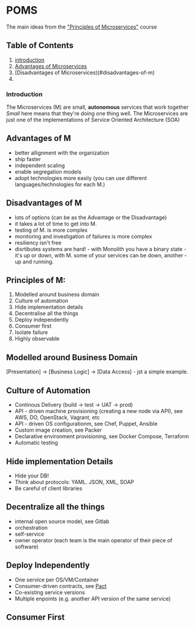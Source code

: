 # POMS
The main ideas from the ["Principles of Microservices"](http://shop.oreilly.com/product/0636920043935.do) course

## Table of Contents
1. [introduction](#introduction)  
2. [Advantages of Microservices](#advantages-of-m)
3. [Disadvantages of Microservices)(#disadvantages-of-m)
4. 


### Introduction
The Microservices (M) are small, **autonomous** services that work together
*Small* here means that they're doing one thing well. 
The Microservices are just one of the implementations of Service Oriented Architecture (SOA)

## Advantages of M
 - better allignment with the organization
 - ship faster
 - independent scaling
 - enable segregation models
 - adopt technologies more easily (you can use different languages/technologies for each M.)
 
## Disadvantages of M
  - lots of options (can be as the Advantage or the Disadvantage)
  - it takes a lot of time to get into M. 
  - testing of M. is more complex 
  - monitoring and investigation of failures is more complex
  - resiliency isn't free
  - disrtibutes systems are hard! - with Monolith you have a binary state - it's up or down, with M. some of your services can be down,
  another - up and running.
  
## Principles of M:
  1. Modelled around business domain
  2. Culture of automation
  3. Hide implementation details
  4. Decentralise all the things
  5. Deploy independently
  6. Consumer first
  7. Isolate failure
  8. Highly observable

## Modelled around Business Domain
[Presentation] -> [Business Logic] -> [Data Access] - jst a simple example.

## Culture of Automation
- Continous Delivery (build -> test -> UAT -> prod)
- API - driven machine provisioning (creating a new node via API), see AWS, DO, OpenStack, Vagrant, etc
- API - driven OS configurationm, see Chef, Puppet, Ansible 
- Custom image creation, see Packer
- Declarative environment provisioning, see Docker Compose, Terraform
- Automatic testing

## Hide implementation Details
- Hide your DB!
- Think about protocols: YAML. JSON, XML, SOAP
- Be careful of client libraries

## Decentralize all the things
- internal open source model, see Gitlab
- orchestration
- self-service
- owner operator (each team is the main operator of their piece of software)

## Deploy Independently
- One service per OS/VM/Container
- Consumer-driven contracts, see [Pact](https://docs.pact.io/)
- Co-existing service versions
- Multiple enpoints (e.g. another API version of the same service)

## Consumer First
 


